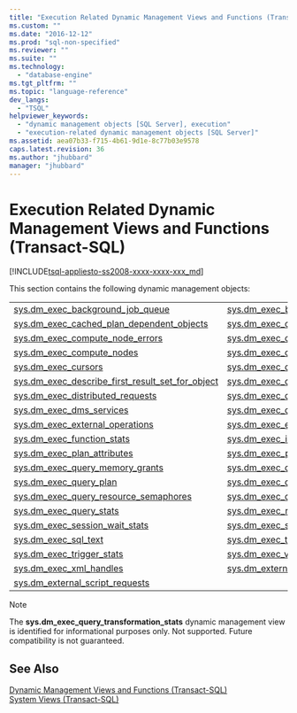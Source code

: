 ```yaml
---
title: "Execution Related Dynamic Management Views and Functions (Transact-SQL) | Microsoft Docs"
ms.custom: ""
ms.date: "2016-12-12"
ms.prod: "sql-non-specified"
ms.reviewer: ""
ms.suite: ""
ms.technology: 
  - "database-engine"
ms.tgt_pltfrm: ""
ms.topic: "language-reference"
dev_langs: 
  - "TSQL"
helpviewer_keywords: 
  - "dynamic management objects [SQL Server], execution"
  - "execution-related dynamic management objects [SQL Server]"
ms.assetid: aea07b33-f715-4b61-9d1e-8c77b03e9578
caps.latest.revision: 36
ms.author: "jhubbard"
manager: "jhubbard"
---
```

# Execution Related Dynamic Management Views and Functions (Transact-SQL)
[!INCLUDE[tsql-appliesto-ss2008-xxxx-xxxx-xxx_md](../../../database-engine/configure/windows/includes/tsql-appliesto-ss2008-xxxx-xxxx-xxx-md.md)]

  This section contains the following dynamic management objects:  
  

|||  
|-|-| 
|[sys.dm_exec_background_job_queue](../../../relational-databases/reference/system-dynamic-management-views/sys.dm-exec-background-job-queue-transact-sql.md)|[sys.dm_exec_background_job_queue_stats](../../../relational-databases/reference/system-dynamic-management-views/sys.dm-exec-background-job-queue-stats-transact-sql.md)|
|[sys.dm_exec_cached_plan_dependent_objects](../../../relational-databases/reference/system-dynamic-management-views/sys.dm-exec-cached-plan-dependent-objects-transact-sql.md)|[sys.dm_exec_cached_plans](../../../relational-databases/reference/system-dynamic-management-views/sys.dm-exec-cached-plans-transact-sql.md)|
|[sys.dm_exec_compute_node_errors](../../../relational-databases/reference/system-dynamic-management-views/sys.dm-exec-compute-node-errors-transact-sql.md)|[sys.dm_exec_compute_node_status](../../../relational-databases/reference/system-dynamic-management-views/sys.dm-exec-compute-node-status-transact-sql.md)|
|[sys.dm_exec_compute_nodes](../../../relational-databases/reference/system-dynamic-management-views/sys.dm-exec-compute-nodes-transact-sql.md)|[sys.dm_exec_connections](../../../relational-databases/reference/system-dynamic-management-views/sys.dm-exec-connections-transact-sql.md)|
|[sys.dm_exec_cursors](../../../relational-databases/reference/system-dynamic-management-views/sys.dm-exec-cursors-transact-sql.md)|[sys.dm_exec_describe_first_result_set](../../../relational-databases/reference/system-dynamic-management-views/sys.dm-exec-describe-first-result-set-transact-sql.md)|
|[sys.dm_exec_describe_first_result_set_for_object](../../../relational-databases/reference/system-dynamic-management-views/sys.dm-exec-describe-first-result-set-for-object-transact-sql.md)|[sys.dm_exec_distributed_request_steps](../../../relational-databases/reference/system-dynamic-management-views/sys.dm-exec-distributed-request-steps-transact-sql.md)|
|[sys.dm_exec_distributed_requests](../../../relational-databases/reference/system-dynamic-management-views/sys.dm-exec-distributed-requests-transact-sql.md)|[sys.dm_exec_distributed_sql_requests](../../../relational-databases/reference/system-dynamic-management-views/sys.dm-exec-distributed-sql-requests-transact-sql.md)|
|[sys.dm_exec_dms_services](../../../relational-databases/reference/system-dynamic-management-views/sys.dm-exec-dms-services-transact-sql.md)|[sys.dm_exec_dms_workers](../../../relational-databases/reference/system-dynamic-management-views/sys.dm-exec-dms-workers-transact-sql.md)|
|[sys.dm_exec_external_operations](../../../relational-databases/reference/system-dynamic-management-views/sys.dm-exec-external-operations-transact-sql.md)|[sys.dm_exec_external_work](../../../relational-databases/reference/system-dynamic-management-views/sys.dm-exec-external-work-transact-sql.md)|
|[sys.dm_exec_function_stats](../../../relational-databases/reference/system-dynamic-management-views/sys.dm-exec-function-stats-transact-sql.md)| [sys.dm_exec_input_buffer](../../../relational-databases/reference/system-dynamic-management-views/sys.dm-exec-input-buffer-transact-sql.md)|
|[sys.dm_exec_plan_attributes](../../../relational-databases/reference/system-dynamic-management-views/sys.dm-exec-plan-attributes-transact-sql.md)|[sys.dm_exec_procedure_stats](../../../relational-databases/reference/system-dynamic-management-views/sys.dm-exec-procedure-stats-transact-sql.md)|
|[sys.dm_exec_query_memory_grants](../../../relational-databases/reference/system-dynamic-management-views/sys.dm-exec-query-memory-grants-transact-sql.md)|[sys.dm_exec_query_optimizer_info](../../../relational-databases/reference/system-dynamic-management-views/sys.dm-exec-query-optimizer-info-transact-sql.md)|
|[sys.dm_exec_query_plan](../../../relational-databases/reference/system-dynamic-management-views/sys.dm-exec-query-plan-transact-sql.md)|[sys.dm_exec_query_profiles](../../../relational-databases/reference/system-dynamic-management-views/sys.dm-exec-query-profiles-transact-sql.md)|
|[sys.dm_exec_query_resource_semaphores](../../../relational-databases/reference/system-dynamic-management-views/sys.dm-exec-query-resource-semaphores-transact-sql.md)|[sys.dm_exec_query_statistics_xml](../../../relational-databases/reference/system-dynamic-management-views/sys.dm-exec-query-statistics-xml-transact-sql.md)|
|[sys.dm_exec_query_stats](../../../relational-databases/reference/system-dynamic-management-views/sys.dm-exec-query-stats-transact-sql.md)|[sys.dm_exec_requests](../../../relational-databases/reference/system-dynamic-management-views/sys.dm-exec-requests-transact-sql.md)|
|[sys.dm_exec_session_wait_stats](../../../relational-databases/reference/system-dynamic-management-views/sys.dm-exec-session-wait-stats-transact-sql.md)|[sys.dm_exec_sessions](../../../relational-databases/reference/system-dynamic-management-views/sys.dm-exec-sessions-transact-sql.md)|
|[sys.dm_exec_sql_text](../../../relational-databases/reference/system-dynamic-management-views/sys.dm-exec-sql-text-transact-sql.md)|[sys.dm_exec_text_query_plan](../../../relational-databases/reference/system-dynamic-management-views/sys.dm-exec-text-query-plan-transact-sql.md)|
|[sys.dm_exec_trigger_stats](../../../relational-databases/reference/system-dynamic-management-views/sys.dm-exec-trigger-stats-transact-sql.md)|[sys.dm_exec_valid_use_hints](../../../relational-databases/reference/system-dynamic-management-views/sys.dm-exec-valid-use-hints-transact-sql.md)| 
|[sys.dm_exec_xml_handles](../../../relational-databases/reference/system-dynamic-management-views/sys.dm-exec-xml-handles-transact-sql.md)|[sys.dm_external_script_execution_stats](../../../relational-databases/reference/system-dynamic-management-views/sys.dm-external-script-execution-stats.md)|
|[sys.dm_external_script_requests](../../../relational-databases/reference/system-dynamic-management-views/sys.dm-external-script-requests.md)| |

  
> [!NOTE]  
>  The **sys.dm_exec_query_transformation_stats** dynamic management view is identified for informational purposes only. Not supported. Future compatibility is not guaranteed.  
  
## See Also  
 [Dynamic Management Views and Functions &#40;Transact-SQL&#41;](../Topic/Dynamic%20Management%20Views%20and%20Functions%20\(Transact-SQL\).md)   
 [System Views &#40;Transact-SQL&#41;](http://msdn.microsoft.com/en-US/library/ms177862(SQL.130).aspx)  
  
  
